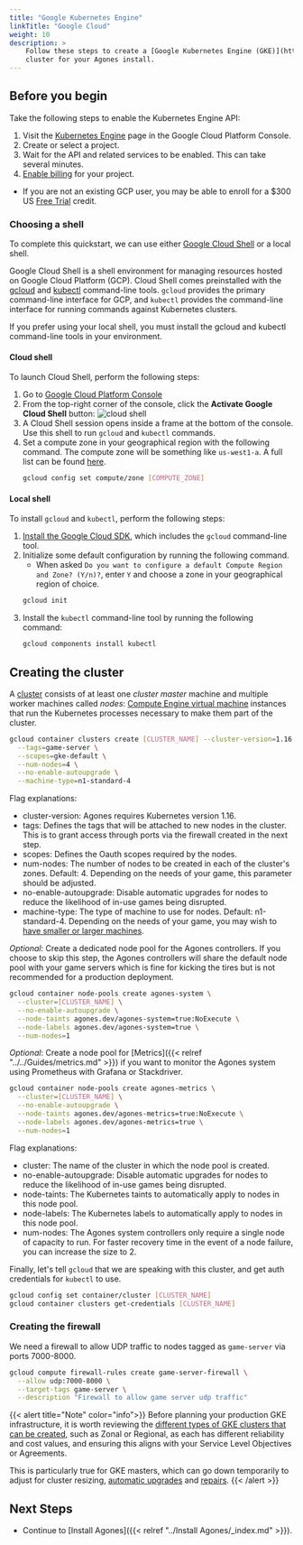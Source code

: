 ```yaml
---
title: "Google Kubernetes Engine"
linkTitle: "Google Cloud"
weight: 10
description: >
    Follow these steps to create a [Google Kubernetes Engine (GKE)](https://cloud.google.com/kubernetes-engine/)
    cluster for your Agones install.
---
```


## Before you begin

Take the following steps to enable the Kubernetes Engine API:

1. Visit the [Kubernetes Engine][kubernetes] page in the Google Cloud Platform Console.
1. Create or select a project.
1. Wait for the API and related services to be enabled. This can take several minutes.
1. [Enable billing][billing] for your project.
  * If you are not an existing GCP user, you may be able to enroll for a $300 US [Free Trial][trial] credit.

[kubernetes]: https://console.cloud.google.com/kubernetes/list
[billing]: https://support.google.com/cloud/answer/6293499#enable-billing
[trial]: https://cloud.google.com/free/

### Choosing a shell

To complete this quickstart, we can use either [Google Cloud Shell][cloud-shell] or a local shell.

Google Cloud Shell is a shell environment for managing resources hosted on Google Cloud Platform (GCP). Cloud Shell comes preinstalled with the [gcloud][gcloud] and [kubectl][kubectl] command-line tools. `gcloud` provides the primary command-line interface for GCP, and `kubectl` provides the command-line interface for running commands against Kubernetes clusters.

If you prefer using your local shell, you must install the gcloud and kubectl command-line tools in your environment.

[cloud-shell]: https://cloud.google.com/shell/
[gcloud]: https://cloud.google.com/sdk/gcloud/
[kubectl]: https://kubernetes.io/docs/user-guide/kubectl-overview/

#### Cloud shell

To launch Cloud Shell, perform the following steps:

1. Go to [Google Cloud Platform Console][cloud]
1. From the top-right corner of the console, click the 
   **Activate Google Cloud Shell** button: ![cloud shell](../../../../images/cloud-shell.png)
1. A Cloud Shell session opens inside a frame at the bottom of the console. Use this shell to run `gcloud` and `kubectl` commands.
1. Set a compute zone in your geographical region with the following command. The compute zone will be something like `us-west1-a`. A full list can be found [here][zones].
   ```bash
   gcloud config set compute/zone [COMPUTE_ZONE]
   ```

[cloud]: https://console.cloud.google.com/home/dashboard
[zones]: https://cloud.google.com/compute/docs/regions-zones/#available

#### Local shell

To install `gcloud` and `kubectl`, perform the following steps:

1. [Install the Google Cloud SDK][gcloud-install], which includes the `gcloud` command-line tool.
1. Initialize some default configuration by running the following command.
   * When asked `Do you want to configure a default Compute Region and Zone? (Y/n)?`, enter `Y` and choose a zone in your geographical region of choice.
   ```bash
   gcloud init
   ```
1. Install the `kubectl` command-line tool by running the following command:
   ```bash
   gcloud components install kubectl
   ```

[gcloud-install]: https://cloud.google.com/sdk/docs/quickstarts

## Creating the cluster

A [cluster][cluster] consists of at least one *cluster master* machine and multiple worker machines called *nodes*: [Compute Engine virtual machine][vms] instances that run the Kubernetes processes necessary to make them part of the cluster.

```bash
gcloud container clusters create [CLUSTER_NAME] --cluster-version=1.16 \
  --tags=game-server \
  --scopes=gke-default \
  --num-nodes=4 \
  --no-enable-autoupgrade \
  --machine-type=n1-standard-4
```

Flag explanations:

* cluster-version: Agones requires Kubernetes version 1.16.
* tags: Defines the tags that will be attached to new nodes in the cluster. This is to grant access through ports via the firewall created in the next step.
* scopes: Defines the Oauth scopes required by the nodes.
* num-nodes: The number of nodes to be created in each of the cluster's zones. Default: 4. Depending on the needs of your game, this parameter should be adjusted.
* no-enable-autoupgrade: Disable automatic upgrades for nodes to reduce the likelihood of in-use games being disrupted.
* machine-type: The type of machine to use for nodes. Default: n1-standard-4. Depending on the needs of your game, you may wish to [have smaller or larger machines](https://cloud.google.com/compute/docs/machine-types).

_Optional_: Create a dedicated node pool for the Agones controllers. If you choose to skip this step, the Agones
controllers will share the default node pool with your game servers which is fine for kicking the tires but is not
recommended for a production deployment.

```bash
gcloud container node-pools create agones-system \
  --cluster=[CLUSTER_NAME] \
  --no-enable-autoupgrade \
  --node-taints agones.dev/agones-system=true:NoExecute \
  --node-labels agones.dev/agones-system=true \
  --num-nodes=1
```

_Optional_: Create a node pool for [Metrics]({{< relref "../../Guides/metrics.md" >}}) if you want to monitor the
 Agones system using Prometheus with Grafana or Stackdriver.

```bash
gcloud container node-pools create agones-metrics \
  --cluster=[CLUSTER_NAME] \
  --no-enable-autoupgrade \
  --node-taints agones.dev/agones-metrics=true:NoExecute \
  --node-labels agones.dev/agones-metrics=true \
  --num-nodes=1
```

Flag explanations:

* cluster: The name of the cluster in which the node pool is created.
* no-enable-autoupgrade: Disable automatic upgrades for nodes to reduce the likelihood of in-use games being disrupted.
* node-taints: The Kubernetes taints to automatically apply to nodes in this node pool.
* node-labels: The Kubernetes labels to automatically apply to nodes in this node pool.
* num-nodes: The Agones system controllers only require a single node of capacity to run. For faster recovery time in the event of a node failure, you can increase the size to 2.

Finally, let's tell `gcloud` that we are speaking with this cluster, and get auth credentials for `kubectl` to use.

```bash
gcloud config set container/cluster [CLUSTER_NAME]
gcloud container clusters get-credentials [CLUSTER_NAME]
```

[cluster]: https://cloud.google.com/kubernetes-engine/docs/concepts/cluster-architecture
[vms]: https://cloud.google.com/compute/docs/instances/

### Creating the firewall

We need a firewall to allow UDP traffic to nodes tagged as `game-server` via ports 7000-8000.

```bash
gcloud compute firewall-rules create game-server-firewall \
  --allow udp:7000-8000 \
  --target-tags game-server \
  --description "Firewall to allow game server udp traffic"
```

{{< alert title="Note" color="info">}}
Before planning your production GKE infrastructure, it is worth reviewing the 
[different types of GKE clusters that can be created](https://cloud.google.com/kubernetes-engine/docs/concepts/types-of-clusters),
such as Zonal or Regional, as each has different reliability and cost values, and ensuring this aligns with your
Service Level Objectives or Agreements. 

This is particularly true for GKE masters, which can go down temporarily to adjust for cluster resizing,
[automatic upgrades](https://cloud.google.com/kubernetes-engine/docs/concepts/cluster-upgrades) and
[repairs](https://cloud.google.com/kubernetes-engine/docs/concepts/maintenance-windows-and-exclusions#repairs). 
{{< /alert >}}

## Next Steps

- Continue to [Install Agones]({{< relref "../Install Agones/_index.md" >}}).